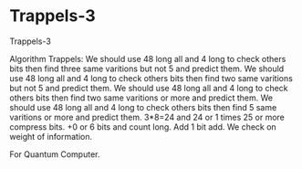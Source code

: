 # Trappels-3
Trappels-3

Algorithm Trappels:
We should use 48 long all and 4 long to check others bits then find three same varitions but not 5 and predict them.
We should use 48 long all and 4 long to check others bits then find two same varitions but not 5 and predict them.
We should use 48 long all and 4 long to check others bits then find two same varitions or more and predict them.
We should use 48 long all and 4 long to check others bits then find 5 same varitions or more and predict them.
3*8=24 and 24 or 1 times 25 or more compress bits.
+0 or 6 bits and count long. Add 1 bit add. We check on weight of information.

For Quantum Computer.
